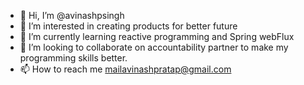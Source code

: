 - 👋 Hi, I’m @avinashpsingh
- 👀 I’m interested in creating products for better future
- 🌱 I’m currently learning reactive programming and Spring webFlux
- 💞️ I’m looking to collaborate on accountability partner to make my programming skills better.
- 📫 How to reach me mailavinashpratap@gmail.com

<!---
avinashpsingh/avinashpsingh is a ✨ special ✨ repository because its `README.md` (this file) appears on your GitHub profile.
You can click the Preview link to take a look at your changes.
--->
